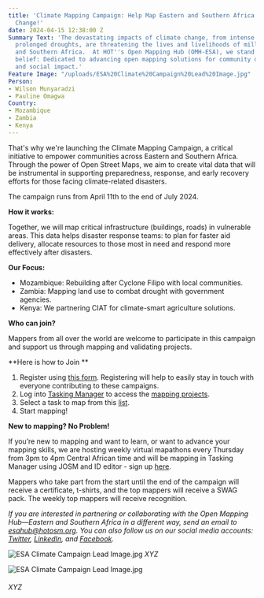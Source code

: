 ```yaml
---
title: 'Climate Mapping Campaign: Help Map Eastern and Southern Africa to Fight Climate
  Change!'
date: 2024-04-15 12:38:00 Z
Summary Text: 'The devastating impacts of climate change, from intense cyclones to
  prolonged droughts, are threatening the lives and livelihoods of millions in Eastern
  and Southern Africa.  At HOT''s Open Mapping Hub (OMH-ESA), we stand firm in our
  belief: Dedicated to advancing open mapping solutions for community development
  and social impact.'
Feature Image: "/uploads/ESA%20Climate%20Campaign%20Lead%20Image.jpg"
Person:
- Wilson Munyaradzi
- Pauline Omagwa
Country:
- Mozambique
- Zambia
- Kenya
---
```


That's why we're launching the Climate Mapping Campaign, a critical initiative to empower communities across Eastern and Southern Africa. Through the power of Open Street Maps, we aim to create vital data that will be instrumental in supporting preparedness, response, and early recovery efforts for those facing climate-related disasters.

The campaign runs from April 11th to the end of July 2024. 

**How it works:**

Together, we will map critical infrastructure (buildings, roads) in vulnerable areas. This data helps disaster response teams: to plan for faster aid delivery, allocate resources to those most in need and respond more effectively after disasters.

**Our Focus:**

* Mozambique: Rebuilding after Cyclone Filipo with local communities.
* Zambia: Mapping land use to combat drought with government agencies.
* Kenya: We partnering CIAT for climate-smart agriculture solutions.

**Who can join?**

Mappers from all over the world are welcome to participate in this campaign and support us through mapping and validating projects. 

**Here is how to Join **

1. Register using [this form](https://forms.gle/aHEdRStRNFnv6g3o8). Registering will help to easily stay in touch with everyone contributing to these campaigns.
2. Log into [Tasking Manager](https://tasks.hotosm.org/) to access the [mapping projects](https://tasks.hotosm.org/explore?campaign=OMH-ESA%20Climate%20Campaign&omitMapResults=1). 
3. Select a task to map from this [list](https://docs.google.com/spreadsheets/d/1Nd-EcQ2T5BHtu-0kIuF90uhjvxZ-KkSumcLDBdlHcqU/edit#gid=366328090).
4. Start mapping! 

**New to mapping? No Problem!**

If you’re new to mapping and want to learn, or want to advance your mapping skills, we are hosting weekly virtual mapathons every Thursday from 3pm to 4pm Central African time and will be mapping in Tasking Manager using JOSM and ID editor - sign up [here](https://docs.google.com/forms/d/e/1FAIpQLScn4rFEPeR8D0QQnuT5sMIid156amIqVL-d7XxgwzOHd3lpcA/viewform). 

Mappers who take part from the start until the end of the campaign will receive a certificate, t-shirts, and the top mappers will receive a SWAG pack. The weekly top mappers will receive recognition.

*If you are interested in partnering or collaborating with the Open Mapping Hub—Eastern and Southern Africa in a different way, send an email to esahub@hotosm.org. You can also follow us on our social media accounts: [Twitter](https://twitter.com/openmapping_esa), [LinkedIn](https://www.linkedin.com/showcase/the-open-mapping-hub-eastern-and-southern-africa/), and [Facebook](https://www.facebook.com/openmapping.esa).*

![ESA Climate Campaign Lead Image.jpg](/uploads/ESA%20Climate%20Campaign%20Lead%20Image.jpg)
*XYZ*


![ESA Climate Campaign Lead Image.jpg](/uploads/ESA%20Climate%20Campaign%20Lead%20Image.jpg)
<figcaption align = "left"><h6>XYZ</h6></figcaption>
